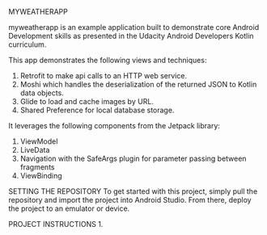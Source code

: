 MYWEATHERAPP

myweatherapp is  an example application built to demonstrate core Android Development skills as presented in the Udacity Android Developers Kotlin curriculum.

This app demonstrates the following views and techniques:

1. Retrofit to make api calls to an HTTP web service.
2. Moshi which handles the deserialization of the returned JSON to Kotlin data objects.
3. Glide to load and cache images by URL.
4. Shared Preference for local database storage.

It leverages the following components from the Jetpack library:

1. ViewModel
2. LiveData
3. Navigation with the SafeArgs plugin for parameter passing between fragments
4. ViewBinding

SETTING THE REPOSITORY
To get started with this project, simply pull the repository and import the project into Android Studio. From there, deploy the project to an emulator or device.

PROJECT INSTRUCTIONS
1. 
